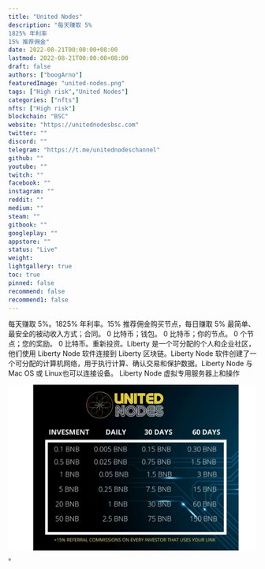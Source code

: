 ```yaml
---
title: "United Nodes"
description: "每天赚取 5%
1825% 年利率
15% 推荐佣金"
date: 2022-08-21T00:00:00+08:00
lastmod: 2022-08-21T00:00:00+08:00
draft: false
authors: ["boogArno"]
featuredImage: "united-nodes.png"
tags: ["High risk","United Nodes"]
categories: ["nfts"]
nfts: ["High risk"]
blockchain: "BSC"
website: "https://unitednodesbsc.com"
twitter: ""
discord: ""
telegram: "https://t.me/unitednodeschannel"
github: ""
youtube: ""
twitch: ""
facebook: ""
instagram: ""
reddit: ""
medium: ""
steam: ""
gitbook: ""
googleplay: ""
appstore: ""
status: "Live"
weight: 
lightgallery: true
toc: true
pinned: false
recommend: false
recommend1: false
---
```

每天赚取 5%。1825% 年利率。15% 推荐佣金购买节点，每日赚取 5% 最简单、最安全的被动收入方式；合同。 0 比特币；钱包。 0 比特币；你的节点。 0 个节点；您的奖励。 0 比特币。重新投资。Liberty 是一个可分配的个人和企业社区，他们使用 Liberty Node 软件连接到 Liberty 区块链。Liberty Node 软件创建了一个可分配的计算机网络，用于执行计算、确认交易和保护数据。Liberty Node 与 Mac OS 或 Linux也可以连接设备。 Liberty Node 虚拟专用服务器上和操作

![unitednodes-dapp-high-risk-bsc-image2_5efd4fb3a5c6d61167d6e73d4d50914d](unitednodes-dapp-high-risk-bsc-image2_5efd4fb3a5c6d61167d6e73d4d50914d.png)。